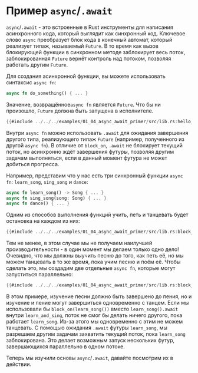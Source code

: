 # Пример `async`/`.await`

`async`/`.await` - это встроенные в Rust
инструменты для написания асинхронного кода, который выглядит
как синхронный код. Ключевое слово `async` преобразует блок кода в конечный
автомат, который реализует типаж, называемый `Future`. В то  время как вызов
блокирующей функции в синхронном методе заблокирует весь поток, заблокированная
`Future` вернёт контроль над потоком, позволяя работать другим `Future`.

Для создания асинхронной функции, вы можете использовать
синтаксис `async fn`:

```rust
async fn do_something() { ... }
```

Значение, возвращённое`async fn` является `Future`. Что бы ни произошло,
`Future` должна быть запущена в исполнителе.

```rust
{{#include ../../../examples/01_04_async_await_primer/src/lib.rs:hello_world}}
```

Внутри `async fn` можно использовать
`.await` для ожидания завершения другого типа,
реализующего типаж `Future` (например, полученного из другой `async fn`).
В отличие от `block_on`, `.await` не блокирует текущий поток, но асинхронно ждёт
завершения футуры, позволяя другим задачам выполняться, если в данный момент
футура не может добиться прогресса.

Например, представим что у нас есть три синхронный функции `async fn`:
`learn_song`, `sing_song` и `dance`:

```rust
async fn learn_song() -> Song { ... }
async fn sing_song(song: Song) { ... }
async fn dance() { ... }
```

Одним из способов выполнения функций учить, петь и танцевать будет остановка на
каждом из них:

```rust
{{#include ../../../examples/01_04_async_await_primer/src/lib.rs:block_on_each}}
```

Тем не менее, в этом случае мы не получаем наилучшей
производительности - в один момент мы делаем только одно дело!
Очевидно, что мы должны выучить песню до того, как петь её, но
мы можем танцевать в то же время, пока учим песню и поём её.
Чтобы сделать это, мы создадим две отдельные `async fn`, которые могут
запуститься параллельно:

```rust
{{#include ../../../examples/01_04_async_await_primer/src/lib.rs:block_on_main}}
```

В этом примере, изучение песни должно быть завершено до пения, но и изучение и
пение могут завершиться одновременно с танцем. Если мы использовали бы
`block_on(learn_song())` вместо `learn_song().await` внутри `learn_and_sing`,
поток не смог бы делать ничего другого, пока работает `learn_song`. Из-за этого
мы одновременно с этим не можем танцевать.
С помощью ожидания `.await` футуры `learn_song`, мы разрешаем другим задачам
захватить текущий поток, пока `learn_song` заблокирована. Это делает возможным
запуск нескольких футур, завершающихся параллельно в одном потоке.

Теперь мы изучили основы `async`/`.await`, давайте посмотрим их в действии.

